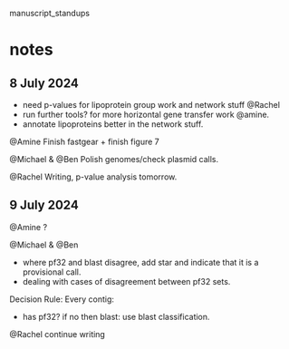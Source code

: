 manuscript_standups
# notes

## 8 July 2024
- need p-values for lipoprotein group work and network stuff @Rachel
- run further tools? for more horizontal gene transfer work @amine.
- annotate lipoproteins better in the network stuff.

@Amine
Finish fastgear + finish figure 7

@Michael & @Ben
Polish genomes/check plasmid calls.

@Rachel
Writing, p-value analysis tomorrow.

## 9 July 2024

@Amine
?

@Michael & @Ben
- where pf32 and blast disagree, add star and indicate that it is a provisional call.
- dealing with cases of disagreement between pf32 sets.

Decision Rule:
Every contig:
- has pf32? if no then blast: use blast classification.

@Rachel
continue writing